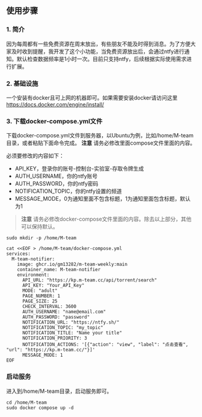 ## 使用步骤
### 1. 简介
因为每周都有一些免费资源在周末放出，有些朋友不能及时得到消息。为了方便大家及时收到提醒，我开发了这个小功能，当免费资源放出后，会通过ntfy进行通知。默认检查数据频率是1小时一次。目前只支持ntfy，后续根据实际使用需求进行扩展。
### 2. 基础设施
一个安装有docker且可上网的机器即可。如果需要安装docker请访问这里 https://docs.docker.com/engine/install/
### 3. 下载docker-compose.yml文件
下载docker-compose.yml文件到服务器，以Ubuntu为例，比如/home/M-team目录，或者粘贴下面命令完成。
**注意** 请务必修改里面compose文件里面的内容。

必须要修改的内容如下：
- API_KEY，登录你的账号-控制台-实验室-存取令牌生成
- AUTH_USERNAME，你的ntfy账号
- AUTH_PASSWORD，你的ntfy密码
- NOTIFICATION_TOPIC，你的ntfy设置的频道
- MESSAGE_MODE，0为通知里面不包含标题，1为通知里面包含标题，默认为1

>**注意** 请务必修改docker-compose文件里面的内容。除去以上部分，其他可以保持默认。

```shell
sudo mkdir -p /home/M-team
```
```shell
cat <<EOF > /home/M-team/docker-compose.yml
services:
  M-team-notifier:
    image: ghcr.io/gm13282/m-team-weekly:main
    container_name: M-team-notifier
    environment:
      API_URL: "https://kp.m-team.cc/api/torrent/search"
      API_KEY: "Your_API_Key"
      MODE: "adult" 
      PAGE_NUMBER: 1
      PAGE_SIZE: 25
      CHECK_INTERVAL: 3600 
      AUTH_USERNAME: "name@email.com" 
      AUTH_PASSWORD: "password" 
      NOTIFICATION_URL: "https://ntfy.sh/" 
      NOTIFICATION_TOPIC: "my_topic" 
      NOTIFICATION_TITLE: "Name your title" 
      NOTIFICATION_PRIORITY: 3
      NOTIFICATION_ACTIONS: '[{"action": "view", "label": "点击查看", "url": "https://kp.m-team.cc/"}]'
      MESSAGE_MODE: 1
EOF
```
### 启动服务
进入到/home/M-team目录，启动服务即可。
```shell
cd /home/M-team
sudo docker compose up -d
```

